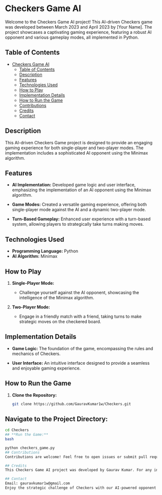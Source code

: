 # Checkers Game AI

Welcome to the Checkers Game AI project! This AI-driven Checkers game was developed between March 2023 and April 2023 by [Your Name]. The project showcases a captivating gaming experience, featuring a robust AI opponent and various gameplay modes, all implemented in Python.

## Table of Contents

- [Checkers Game AI](#checkers-game-ai)
  - [Table of Contents](#table-of-contents)
  - [Description](#description)
  - [Features](#features)
  - [Technologies Used](#technologies-used)
  - [How to Play](#how-to-play)
  - [Implementation Details](#implementation-details)
  - [How to Run the Game](#how-to-run-the-game)
  - [Contributions](#contributions)
  - [Credits](#credits)
  - [Contact](#contact)

## Description

This AI-driven Checkers Game project is designed to provide an engaging gaming experience for both single-player and two-player modes. The implementation includes a sophisticated AI opponent using the Minimax algorithm.

## Features

- **AI Implementation:** Developed game logic and user interface, emphasizing the implementation of an AI opponent using the Minimax algorithm.
  
- **Game Modes:** Created a versatile gaming experience, offering both single-player mode against the AI and a dynamic two-player mode.

- **Turn-Based Gameplay:** Enhanced user experience with a turn-based system, allowing players to strategically take turns making moves.

## Technologies Used

- **Programming Language:** Python
- **AI Algorithm:** Minimax

## How to Play

1. **Single-Player Mode:**
   - Challenge yourself against the AI opponent, showcasing the intelligence of the Minimax algorithm.
   
2. **Two-Player Mode:**
   - Engage in a friendly match with a friend, taking turns to make strategic moves on the checkered board.

## Implementation Details

- **Game Logic:** The foundation of the game, encompassing the rules and mechanics of Checkers.
  
- **User Interface:** An intuitive interface designed to provide a seamless and enjoyable gaming experience.

## How to Run the Game

1. **Clone the Repository:**
   ```bash
   git clone https://github.com/GauravKumar1w/Checkers.git
## Navigate to the Project Directory:

```bash
cd Checkers
## **Run the Game:**
bash

python checkers_game.py
## Contributions
Contributions are welcome! Feel free to open issues or submit pull requests.

## Credits
This Checkers Game AI project was developed by Gaurav Kumar. For any inquiries or feedback, please contact gauravkumar1w@gmail.com.

## Contact
Email: gauravkumar1w@gmail.com
Enjoy the strategic challenge of Checkers with our AI-powered opponent!







